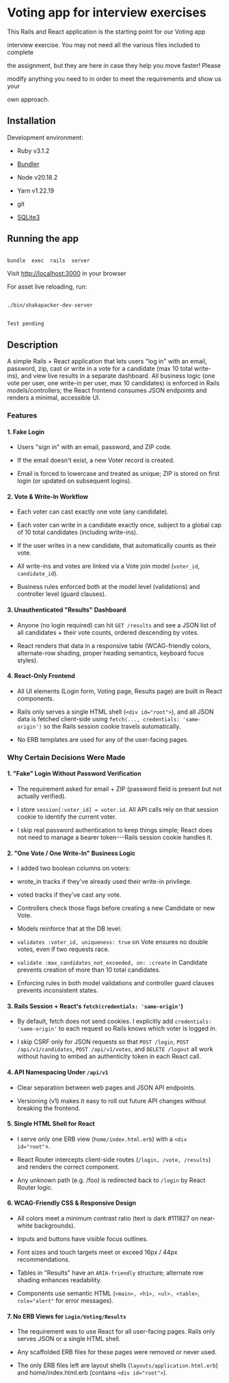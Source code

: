 # Voting app for interview exercises

This Rails and React application is the starting point for our Voting app

interview exercise. You may not need all the various files included to complete

the assignment, but they are here in case they help you move faster! Please

modify anything you need to in order to meet the requirements and show us your

own approach.

## Installation

Development environment:

* Ruby v3.1.2

* [Bundler](https://bundler.io/)

* Node v20.18.2

* Yarn v1.22.19

* git

* [SQLite3](https://www.sqlite.org/)

## Running the app

```sh

bundle  exec  rails  server

```

Visit [http://localhost:3000](http://localhost:3000) in your browser

For asset live reloading, run:

```sh

./bin/shakapacker-dev-server

```

```

Test pending

```

## Description

A simple Rails + React application that lets users "log in" with an email, password, zip, cast or write in a vote for a candidate (max 10 total write-ins), and view live results in a separate dashboard. All business logic (one vote per user, one write-in per user, max 10 candidates) is enforced in Rails models/controllers; the React frontend consumes JSON endpoints and renders a minimal, accessible UI.

### Features

#### 1. Fake Login

- Users "sign in" with an email, password, and ZIP code.

- If the email doesn't exist, a new Voter record is created.

- Email is forced to lowercase and treated as unique; ZIP is stored on first login (or updated on subsequent logins).

#### 2. Vote & Write-In Workflow

- Each voter can cast exactly one vote (any candidate).

- Each voter can write in a candidate exactly once, subject to a global cap of 10 total candidates (including write-ins).

- If the user writes in a new candidate, that automatically counts as their vote.

- All write-ins and votes are linked via a Vote join model (`voter_id`, `candidate_id`).

- Business rules enforced both at the model level (validations) and controller level (guard clauses).

#### 3. Unauthenticated "Results" Dashboard

- Anyone (no login required) can hit `GET /results` and see a JSON list of all candidates + their vote counts, ordered descending by votes.

- React renders that data in a responsive table (WCAG-friendly colors, alternate-row shading, proper heading semantics, keyboard focus styles).

#### 4. React-Only Frontend

- All UI elements (Login form, Voting page, Results page) are built in React components.

- Rails only serves a single HTML shell (`<div id="root">`), and all JSON data is fetched client-side using `fetch(..., credentials: 'same-origin')` so the Rails session cookie travels automatically.

- No ERB templates are used for any of the user-facing pages.

### Why Certain Decisions Were Made

#### 1. "Fake" Login Without Password Verification

- The requirement asked for email + ZIP (password field is present but not actually verified).

- I store `session[:voter_id] = voter.id`. All API calls rely on that session cookie to identify the current voter.

- I skip real password authentication to keep things simple; React does not need to manage a bearer token---Rails session cookie handles it.

#### 2. "One Vote / One Write-In" Business Logic

- I added two boolean columns on voters:

- wrote_in tracks if they've already used their write-in privilege.

- voted tracks if they've cast any vote.

- Controllers check those flags before creating a new Candidate or new Vote.

- Models reinforce that at the DB level:

- `validates :voter_id, uniqueness: true` on Vote ensures no double votes, even if two requests race.

- `validate :max_candidates_not_exceeded, on: :create` in Candidate prevents creation of more than 10 total candidates.

- Enforcing rules in both model validations and controller guard clauses prevents inconsistent states.

#### 3. Rails Session + React's `fetch(credentials: 'same-origin'`)

- By default, fetch does not send cookies. I explicitly add `credentials: 'same-origin'` to each request so Rails knows which voter is logged in.

- I skip CSRF only for JSON requests so that `POST /login`, `POST /api/v1/candidates`, `POST /api/v1/votes`, and `DELETE /logout` all work without having to embed an authenticity token in each React call.

#### 4. API Namespacing Under `/api/v1`

- Clear separation between web pages and JSON API endpoints.

- Versioning (v1) makes it easy to roll out future API changes without breaking the frontend.

#### 5. Single HTML Shell for React

- I serve only one ERB view (`home/index.html.erb`) with a `<div id="root"`>.

- React Router intercepts client-side routes (`/login, /vote, /results`) and renders the correct component.

- Any unknown path (e.g. /foo) is redirected back to `/login` by React Router logic.

#### 6. WCAG-Friendly CSS & Responsive Design

- All colors meet a minimum contrast ratio (text is dark #111827 on near-white backgrounds).

- Inputs and buttons have visible focus outlines.

- Font sizes and touch targets meet or exceed 16px / 44px recommendations.

- Tables in "Results" have an `ARIA-friendly` structure; alternate row shading enhances readability.

- Components use semantic HTML (`<main>, <h1>, <ul>, <table>`, `role="alert"` for error messages).

#### 7. No ERB Views for `Login/Voting/Results`

- The requirement was to use React for all user-facing pages. Rails only serves JSON or a single HTML shell.

- Any scaffolded ERB files for these pages were removed or never used.

- The only ERB files left are layout shells (`layouts/application.html.erb`) and home/index.html.erb (contains `<div id="root">`).